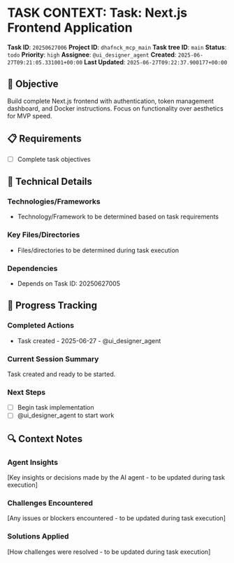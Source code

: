 # TASK CONTEXT: Task: Next.js Frontend Application

**Task ID**: `20250627006`
**Project ID**: `dhafnck_mcp_main`
**Task tree ID**: `main`
**Status**: `todo`
**Priority**: `high`
**Assignee**: `@ui_designer_agent`
**Created**: `2025-06-27T09:21:05.331001+00:00`
**Last Updated**: `2025-06-27T09:22:37.900177+00:00`

## 🎯 Objective
Build complete Next.js frontend with authentication, token management dashboard, and Docker instructions. Focus on functionality over aesthetics for MVP speed.

## 📋 Requirements
- [ ] Complete task objectives

## 🔧 Technical Details
### Technologies/Frameworks
- Technology/Framework to be determined based on task requirements

### Key Files/Directories
- Files/directories to be determined during task execution

### Dependencies
- Depends on Task ID: 20250627005

## 🚀 Progress Tracking
### Completed Actions
- Task created - 2025-06-27 - @ui_designer_agent

### Current Session Summary
Task created and ready to be started.

### Next Steps
- [ ] Begin task implementation
- [ ] @ui_designer_agent to start work

## 🔍 Context Notes
### Agent Insights
[Key insights or decisions made by the AI agent - to be updated during task execution]

### Challenges Encountered
[Any issues or blockers encountered - to be updated during task execution]

### Solutions Applied
[How challenges were resolved - to be updated during task execution]

